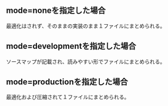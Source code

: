 ## mode=noneを指定した場合
最適化はされず、そのままの実装のまま１ファイルにまとめられる。
## mode=developmentを指定した場合
ソースマップが記載され、読みやすい形でファイルにまとめられる。
## mode=productionを指定した場合
最適化および圧縮されて１ファイルにまとめられる。